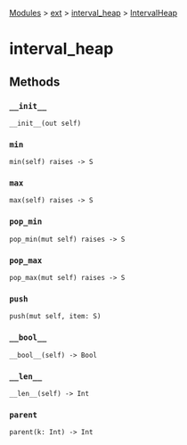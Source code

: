 [Modules](../../index.md) > [ext](../index.md) > [interval_heap](./index.md) > [IntervalHeap]()

# interval_heap

## Methods

### `__init__`

```
__init__(out self)
```

### `min`

```
min(self) raises -> S
```

### `max`

```
max(self) raises -> S
```

### `pop_min`

```
pop_min(mut self) raises -> S
```

### `pop_max`

```
pop_max(mut self) raises -> S
```

### `push`

```
push(mut self, item: S)
```

### `__bool__`

```
__bool__(self) -> Bool
```

### `__len__`

```
__len__(self) -> Int
```

### `parent`

```
parent(k: Int) -> Int
```
